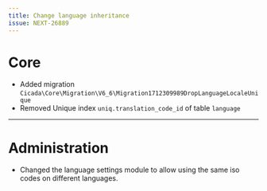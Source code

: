 ```yaml
---
title: Change language inheritance
issue: NEXT-26889
---
```

# Core
* Added migration `Cicada\Core\Migration\V6_6\Migration1712309989DropLanguageLocaleUnique`
* Removed Unique index `uniq.translation_code_id` of table `language`

___
# Administration
* Changed the language settings module to allow using the same iso codes on different languages.
